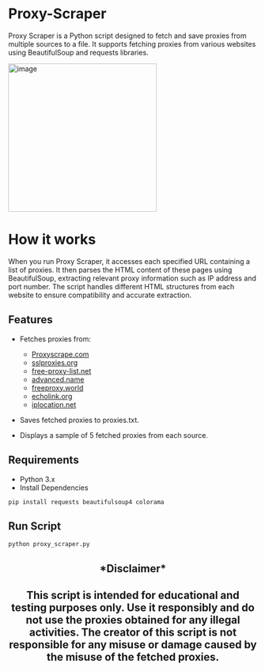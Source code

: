 # Proxy-Scraper
Proxy Scraper is a Python script designed to fetch and save proxies from multiple sources to a file. It supports fetching proxies from various websites using BeautifulSoup and requests libraries.

<img src="https://github.com/Cr0mb/Proxy-Scraper/assets/137664526/70f997b8-d26b-4b1d-a3ba-4ba881a4480a" alt="image" width="300" />


# How it works

When you run Proxy Scraper, it accesses each specified URL containing a list of proxies. It then parses the HTML content of these pages using BeautifulSoup, extracting relevant proxy information such as IP address and port number. The script handles different HTML structures from each website to ensure compatibility and accurate extraction.

## Features

- Fetches proxies from:

  - [Proxyscrape.com](proxyscrape.com)
  - [sslproxies.org](sslproxies.org)
  - [free-proxy-list.net](free-proxy-list.net)
  - [advanced.name](advanced.name)
  - [freeproxy.world](freeproxy.world)
  - [echolink.org](echolink.org)
  - [iplocation.net](iplocation.net)

- Saves fetched proxies to proxies.txt.

- Displays a sample of 5 fetched proxies from each source.

## Requirements
- Python 3.x
- Install Dependencies
```
pip install requests beautifulsoup4 colorama
```

## Run Script
```
python proxy_scraper.py
```
<h2 align="center"> *Disclaimer* </h2>

<h2 align="center">This script is intended for educational and testing purposes only. Use it responsibly and do not use the proxies obtained for any illegal activities. The creator of this script is not responsible for any misuse or damage caused by the misuse of the fetched proxies.</h2>
